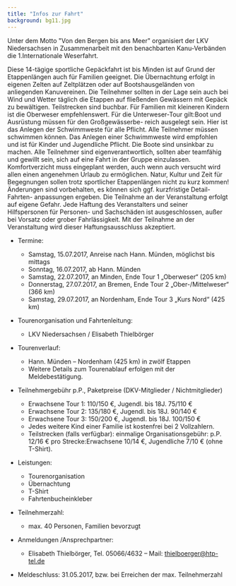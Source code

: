 ```yaml
---
title: "Infos zur Fahrt"
background: bg11.jpg
---
```

Unter dem Motto "Von den Bergen bis ans Meer" organisiert der LKV Niedersachsen in Zusammenarbeit mit den benachbarten Kanu-Verbänden die 1.Internationale Weserfahrt.


Diese 14-tägige sportliche Gepäckfahrt ist bis Minden ist auf Grund der Etappenlängen auch für Familien geeignet. Die Übernachtung erfolgt in eigenen Zelten auf Zeltplätzen oder auf Bootshausgeländen von anliegenden Kanuvereinen. Die Teilnehmer sollten in der Lage sein auch bei Wind und Wetter täglich die Etappen auf fließenden Gewässern mit Gepäck zu bewältigen. Teilstrecken sind buchbar.
Für Familien mit kleineren Kindern ist die Oberweser empfehlenswert. Für die Unterweser-Tour gilt:Boot und Ausrüstung müssen für den Großgewässerbe- reich ausgelegt sein. Hier ist das Anlegen der Schwimmweste für alle Pflicht.
Alle Teilnehmer müssen schwimmen können. Das Anlegen einer Schwimmweste wird empfohlen und ist für Kinder und Jugendliche Pflicht. Die Boote sind unsinkbar zu machen. Alle Teilnehmer sind eigenverantwortlich, sollten aber teamfähig und gewillt sein, sich auf eine Fahrt in der Gruppe einzulassen. Komfortverzicht muss eingeplant werden, auch wenn auch versucht wird allen einen angenehmen Urlaub zu ermöglichen. Natur, Kultur und Zeit für Begegnungen sollen trotz sportlicher Etappenlängen nicht zu kurz kommen!
Änderungen sind vorbehalten, es können sich ggf. kurzfristige Detail-Fahrten- anpassungen ergeben.
Die Teilnahme an der Veranstaltung erfolgt auf eigene Gefahr. Jede Haftung des Veranstalters und seiner Hilfspersonen für Personen- und Sachschäden ist ausgeschlossen, außer bei Vorsatz oder grober Fahrlässigkeit. Mit der Teilnahme an der Veranstaltung wird dieser Haftungsausschluss akzeptiert.


- Termine:
  *  Samstag, 15.07.2017,	Anreise nach Hann. Münden, möglichst bis mittags
  *  Sonntag, 16.07.2017, ab Hann. Münden
  *  Samstag, 22.07.2017, an Minden, Ende Tour 1 „Oberweser“ (205 km)
  *  Donnerstag, 27.07.2017, an Bremen, Ende Tour 2 „Ober-/Mittelweser“ (366 km)
  *  Samstag, 29.07.2017, an Nordenham, Ende Tour 3 „Kurs Nord“ (425 km)
  
    
- Tourenorganisation und Fahrtenleitung:
  *  LKV Niedersachsen / Elisabeth Thielbörger
  
 
- Tourenverlauf: 
  *  Hann. Münden – Nordenham (425 km) in zwölf Etappen
  *  Weitere Details zum Tourenablauf erfolgen mit der Meldebestätigung.  

- Teilnehmergebühr p.P., Paketpreise (DKV-Mitglieder / Nichtmitglieder)
  *  Erwachsene Tour 1: 110/150 €, Jugendl. bis 18J. 75/110 €
  *  Erwachsene Tour 2: 135/180 €, Jugendl. bis 18J. 90/140 €
  *  Erwachsene Tour 3: 150/200 €, Jugendl. bis 18J. 100/150 €
  *  Jedes weitere Kind einer Familie ist kostenfrei bei 2 Vollzahlern.
  *  Teilstrecken (falls verfügbar):	einmalige Organisationsgebühr: p.P. 12/16 € pro Strecke:Erwachsene 10/14 €, Jugendliche 7/10 € (ohne T-Shirt).  
  
- Leistungen:
  *  Tourenorganisation
  *  Übernachtung
  *  T-Shirt
  *  Fahrtenbucheinkleber 
  
 - Teilnehmerzahl:
   *   max. 40 Personen, Familien bevorzugt
  
- Anmeldungen /Ansprechpartner:
  *  Elisabeth Thielbörger, Tel. 05066/4632 – Mail: thielboerger@htp-tel.de
     
- Meldeschluss:	31.05.2017, bzw. bei Erreichen der max. Teilnehmerzahl

